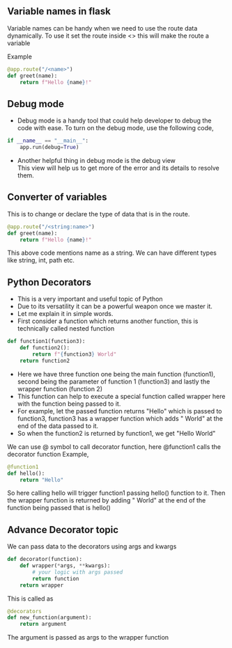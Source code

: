 ## Variable names in flask
Variable names can be handy when we need to use the route data dynamically.
To use it set the route inside <> this will make the route a variable

Example

```python
@app.route("/<name>")
def greet(name):
    return f"Hello {name}!"
```

## Debug mode
* Debug mode is a handy tool that could help developer to debug the code with ease.
To turn on the debug mode, use the following code,

```python
if __name__ == "__main__":
    app.run(debug=True)
```

* Another helpful thing in debug mode is the debug view \
This view will help us to get more of the error and its details to resolve them.

## Converter of variables
This is to change or declare the type of data that is in the route.
```python
@app.route("/<string:name>")
def greet(name):
    return f"Hello {name}!"
```
This above code mentions name as a string.
We can have different types like string, int, path etc.


## Python Decorators
* This is a very important and useful topic of Python
* Due to its versatility it can be a powerful weapon once we master it.
* Let me explain it in simple words.
* First consider a function which returns another function, this is technically called nested function
```python
def function1(function3):
    def function2():
        return f"{function3} World"
    return function2
```
* Here we have three function one being the main function (function1), second being the parameter of function 1 (function3) and lastly the wrapper function (function 2)
* This function can help to execute a special function called wrapper here with the function being passed to it.
* For example, let the passed function returns "Hello" which is passed to function3, function3 has a wrapper function which adds " World" at the end of the data passed to it.
* So when the function2 is returned by function1, we get "Hello World"

We can use @ symbol to call decorator function, here @function1 calls the decorator function
Example,
```python
@function1
def hello():
    return "Hello"
```
So here calling hello will trigger function1 passing hello() function to it.
Then the wrapper function is returned by adding " World" at the end of the function being passed that is hello()

## Advance Decorator topic
We can pass data to the decorators using args and kwargs
```python
def decorator(function):
    def wrapper(*args, **kwargs):
        # your logic with args passed
        return function
    return wrapper
```
This is called as
```python
@decorators
def new_function(argument):
    return argument
```
The argument is passed as args to the wrapper function